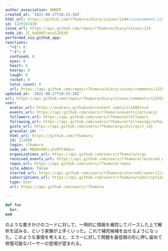 ```yaml
---
author_association: OWNER
created_at: '2022-08-27T10:31:34Z'
html_url: https://github.com/r7kamura/diary/issues/114#issuecomment-1229167438
id: 1229167438
issue_url: https://api.github.com/repos/r7kamura/diary/issues/114
node_id: IC_kwDOHTcevs5JQ5tO
performed_via_github_app: 
reactions:
  "+1": 0
  "-1": 0
  confused: 0
  eyes: 0
  heart: 0
  hooray: 0
  laugh: 0
  rocket: 0
  total_count: 0
  url: https://api.github.com/repos/r7kamura/diary/issues/comments/1229167438/reactions
updated_at: '2022-08-27T10:32:18Z'
url: https://api.github.com/repos/r7kamura/diary/issues/comments/1229167438
user:
  avatar_url: https://avatars.githubusercontent.com/u/111689?v=4
  events_url: https://api.github.com/users/r7kamura/events{/privacy}
  followers_url: https://api.github.com/users/r7kamura/followers
  following_url: https://api.github.com/users/r7kamura/following{/other_user}
  gists_url: https://api.github.com/users/r7kamura/gists{/gist_id}
  gravatar_id: ''
  html_url: https://github.com/r7kamura
  id: 111689
  login: r7kamura
  node_id: MDQ6VXNlcjExMTY4OQ==
  organizations_url: https://api.github.com/users/r7kamura/orgs
  received_events_url: https://api.github.com/users/r7kamura/received_events
  repos_url: https://api.github.com/users/r7kamura/repos
  site_admin: false
  starred_url: https://api.github.com/users/r7kamura/starred{/owner}{/repo}
  subscriptions_url: https://api.github.com/users/r7kamura/subscriptions
  type: User
  url: https://api.github.com/users/r7kamura

---
```

```ruby
def foo
  bar.
end
```

のような書きかけのコードに対して、一時的に情報を補完してパースした上で解析を試みる、という実験が上手くいった。これで補完候補を出せるようになった。このような事情を考えると、エラーに対して問題を最低限の形に押し留めて修復可能なパーサーの登場が望まれる。